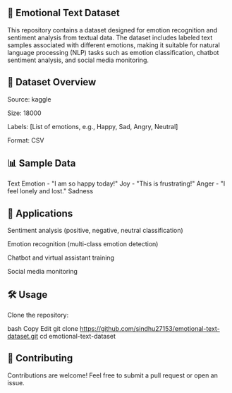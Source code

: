 
<h2>📝 Emotional Text Dataset</h2>

This repository contains a dataset designed for emotion recognition and sentiment analysis from textual data. The dataset includes labeled text samples associated with different emotions, making it suitable for natural language processing (NLP) tasks such as emotion classification, chatbot sentiment analysis, and social media monitoring.

<h2>📂 Dataset Overview</h2>
Source:  kaggle

Size: 18000

Labels: [List of emotions, e.g., Happy, Sad, Angry, Neutral]

Format: CSV 

 <h2>📊 Sample Data</h2>
 Text	Emotion
 -  "I am so happy today!"	Joy
 -  "This is frustrating!"	Anger
 -   "I feel lonely and lost."	Sadness

<h2>🚀 Applications</h2>
Sentiment analysis (positive, negative, neutral classification)

Emotion recognition (multi-class emotion detection)

Chatbot and virtual assistant training

Social media monitoring

<h2>🛠 Usage</h2>
Clone the repository:

bash
Copy
Edit
git clone https://github.com/sindhu27153/emotional-text-dataset.git
cd emotional-text-dataset


<h2>🤝 Contributing</h2>
Contributions are welcome! Feel free to submit a pull request or open an issue.
